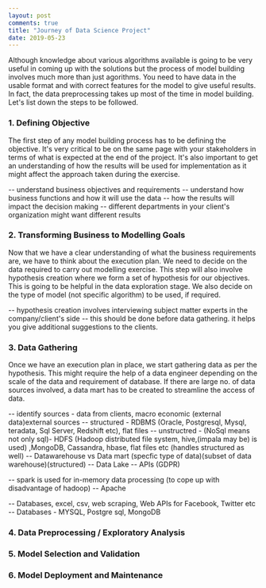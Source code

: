 ```yaml
---
layout: post
comments: true
title: "Journey of Data Science Project"
date: 2019-05-23
---
```


Although knowledge about various algorithms available is going to be very useful in coming up with the solutions but the process of model building involves much more than just agorithms. You need to have data in the usable format and with correct features for the model to give useful results. In fact, the data preprocessing takes up most of the time in model building. Let's list down the steps to be followed. 

### 1. Defining Objective

The first step of any model building process has to be defining the objective. It's very critical to be on the same page with your stakeholders in terms of what is expected at the end of the project. It's also important to get an understanding of how the results will be used for implementation as it might affect the approach taken during the exercise.

-- understand business objectives and requirements
-- understand how business functions and how it will use the data
-- how the results will impact the decision making
-- different departments in your client's organization might want different results

### 2. Transforming Business to Modelling Goals

Now that we have a clear understanding of what the business requirements are, we have to think about the execution plan. We need to decide on the data required to carry out modelling exercise. This step will also involve hypothesis creation where we form a set of hypothesis for our objectives. This is going to be helpful in the data exploration stage. We also decide on the type of model (not specific algorithm) to be used, if required.

-- hypothesis creation involves interviewing subject matter experts in the company/client's side
-- this should be done before data gathering. it helps you give additional suggestions to the clients.

### 3. Data Gathering

Once we have an execution plan in place, we start gathering data as per the hypothesis. This might require the help of a data engineer depending on the scale of the data and requirement of database. If there are large no. of data sources involved, a data mart has to be created to streamline the access of data.

-- identify sources - data from clients, macro economic (external data)external sources
-- structured - RDBMS (Oracle, Postgresql, Mysql, teradata,  Sql  Server, Redshift etc), flat files
-- unstructred - (NoSql means not only sql)- HDFS  (Hadoop distributed file system, hive,(impala may be) is used) ,MongoDB, Cassandra, hbase, flat files etc (handles structured as well)
-- Datawarehouse vs Data mart (specfic type of data)(subset of data warehouse)(structured)
-- Data Lake
-- APIs (GDPR)

-- spark is used for in-memory data processing (to cope up with disadvantage of hadoop)
-- Apache 



-- Databases, excel, csv, web scraping, Web APIs for Facebook, Twitter etc
-- Databases - MYSQL, Postgre sql, MongoDB

### 4. Data Preprocessing / Exploratory Analysis



### 5. Model Selection and Validation



### 6. Model Deployment and Maintenance








